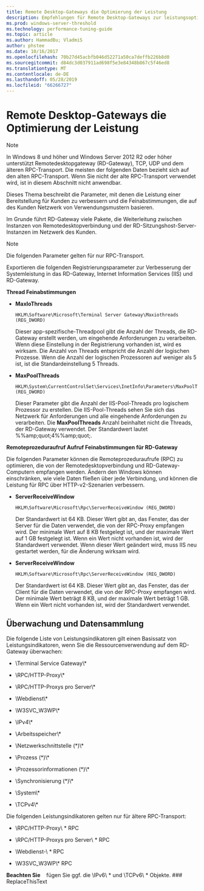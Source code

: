 ```yaml
---
title: Remote Desktop-Gateways die Optimierung der Leistung
description: Empfehlungen für Remote Desktop-Gateways zur leistungsoptimierung
ms.prod: windows-server-threshold
ms.technology: performance-tuning-guide
ms.topic: article
ms.author: HammadBu; VladmiS
author: phstee
ms.date: 10/16/2017
ms.openlocfilehash: 70b27d45acbfb046d52271a50ca7deffb226b8d0
ms.sourcegitcommit: d84dc3d037911ad698f5e3e84348b867c5f46ed8
ms.translationtype: MT
ms.contentlocale: de-DE
ms.lasthandoff: 05/28/2019
ms.locfileid: "66266727"
---
```

# <a name="performance-tuning-remote-desktop-gateways"></a>Remote Desktop-Gateways die Optimierung der Leistung

> [!Note]
> In Windows 8 und höher und Windows Server 2012 R2 oder höher unterstützt Remotedesktopgateway (RD-Gateway), TCP, UDP und dem älteren RPC-Transport. Die meisten der folgenden Daten bezieht sich auf den alten RPC-Transport. Wenn Sie nicht der alte RPC-Transport verwendet wird, ist in diesem Abschnitt nicht anwendbar.

Dieses Thema beschreibt die Parameter, mit denen die Leistung einer Bereitstellung für Kunden zu verbessern und die Feinabstimmungen, die auf des Kunden Netzwerk von Verwendungsmustern basieren.

Im Grunde führt RD-Gateway viele Pakete, die Weiterleitung zwischen Instanzen von Remotedesktopverbindung und der RD-Sitzungshost-Server-Instanzen im Netzwerk des Kunden.

> [!Note]
> Die folgenden Parameter gelten für nur RPC-Transport.

Exportieren die folgenden Registrierungsparameter zur Verbesserung der Systemleistung in das RD-Gateway, Internet Information Services (IIS) und RD-Gateway.

**Thread Feinabstimmungen**

-   **MaxIoThreads**

    ``` syntax
    HKLM\Software\Microsoft\Terminal Server Gateway\Maxiothreads (REG_DWORD)
    ```

    Dieser app-spezifische-Threadpool gibt die Anzahl der Threads, die RD-Gateway erstellt werden, um eingehende Anforderungen zu verarbeiten. Wenn diese Einstellung in der Registrierung vorhanden ist, wird es wirksam. Die Anzahl von Threads entspricht die Anzahl der logischen Prozesse. Wenn die Anzahl der logischen Prozessoren auf weniger als 5 ist, ist die Standardeinstellung 5 Threads.

-   **MaxPoolThreads**

    ``` syntax
    HKLM\System\CurrentControlSet\Services\InetInfo\Parameters\MaxPoolThreads (REG_DWORD)
    ```

    Dieser Parameter gibt die Anzahl der IIS-Pool-Threads pro logischem Prozessor zu erstellen. Die IIS-Pool-Threads sehen Sie sich das Netzwerk für Anforderungen und alle eingehende Anforderungen zu verarbeiten. Die **MaxPoolThreads** Anzahl beinhaltet nicht die Threads, der RD-Gateway verwendet. Der Standardwert lautet %%amp;quot;4%%amp;quot;.

**Remoteprozeduraufruf Aufruf Feinabstimmungen für RD-Gateway**

Die folgenden Parameter können die Remoteprozeduraufrufe (RPC) zu optimieren, die von der Remotedesktopverbindung und RD-Gateway-Computern empfangen werden. Ändern den Windows können einschränken, wie viele Daten fließen über jede Verbindung, und können die Leistung für RPC über HTTP-v2-Szenarien verbessern.

-   **ServerReceiveWindow**

    ``` syntax
    HKLM\Software\Microsoft\Rpc\ServerReceiveWindow (REG_DWORD)
    ```

    Der Standardwert ist 64 KB. Dieser Wert gibt an, das Fenster, das der Server für die Daten verwendet, die von der RPC-Proxy empfangen wird. Der minimale Wert auf 8 KB festgelegt ist, und der maximale Wert auf 1 GB festgelegt ist. Wenn ein Wert nicht vorhanden ist, wird der Standardwert verwendet. Wenn dieser Wert geändert wird, muss IIS neu gestartet werden, für die Änderung wirksam wird.

-   **ServerReceiveWindow**

    ``` syntax
    HKLM\Software\Microsoft\Rpc\ServerReceiveWindow (REG_DWORD)
    ```

    Der Standardwert ist 64 KB. Dieser Wert gibt an, das Fenster, das der Client für die Daten verwendet, die von der RPC-Proxy empfangen wird. Der minimale Wert beträgt 8 KB, und der maximale Wert beträgt 1 GB. Wenn ein Wert nicht vorhanden ist, wird der Standardwert verwendet.

## <a name="monitoring-and-data-collection"></a>Überwachung und Datensammlung


Die folgende Liste von Leistungsindikatoren gilt einen Basissatz von Leistungsindikatoren, wenn Sie die Ressourcenverwendung auf dem RD-Gateway überwachen:

-   \\Terminal Service Gateway\\\*

-   \\RPC/HTTP-Proxy\\\*

-   \\RPC/HTTP-Proxys pro Server\\\*

-   \\Webdienst\\\*

-   \\W3SVC\_W3WP\\\*

-   \\IPv4\\\*

-   \\Arbeitsspeicher\\\*

-   \\Netzwerkschnittstelle (\*)\\\*

-   \\Prozess (\*)\\\*

-   \\Prozessorinformationen (\*)\\\*

-   \\Synchronisierung (\*)\\\*

-   \\System\\\*

-   \\TCPv4\\\*

Die folgenden Leistungsindikatoren gelten nur für ältere RPC-Transport:

-   \\RPC/HTTP-Proxy\\ \* RPC

-   \\RPC/HTTP-Proxys pro Server\\ \* RPC

-   \\Webdienst-\\ \* RPC

-   \\W3SVC\_W3WP\\\* RPC

**Beachten Sie**    fügen Sie ggf. die \\IPv6\\ \* und \\TCPv6\\ \* Objekte. ### ReplaceThisText

 
